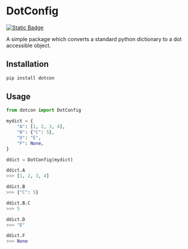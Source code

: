 # DotConfig

<a href="https://github.com/AidanInceer/DotDict">
    <img alt="Static Badge" src="https://img.shields.io/badge/version-0.2.1-blue">
</a>

A simple package which converts a standard python dictionary to a dot accessible object.

## Installation

``` bash
pip install dotcon
```

## Usage

``` python
from dotcon import DotConfig

mydict = {
    "A": [1, 2, 3, 4],
    "B": {"C": 5},
    "D": "E",
    "F": None,
}

ddict = DotConfig(mydict)

ddict.A
>>> [1, 2, 3, 4]

ddict.B
>>> {"C": 5}

ddict.B.C
>>> 5

ddict.D
>>> "E"

ddict.F
>>> None

```
